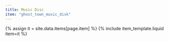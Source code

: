 ```yaml
---
title: Music Disc
item: "ghost_town_music_disk"
---
```


{% assign it = site.data.items[page.item] %}
{% include item_template.liquid item=it %}

